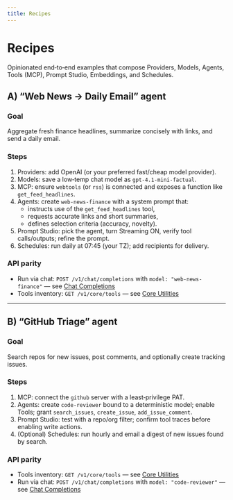 ```yaml
---
title: Recipes
---
```


# Recipes

Opinionated end‑to‑end examples that compose Providers, Models, Agents, Tools (MCP), Prompt Studio, Embeddings, and Schedules.

## A) “Web News → Daily Email” agent

### Goal
Aggregate fresh finance headlines, summarize concisely with links, and send a daily email.

### Steps
1) Providers: add OpenAI (or your preferred fast/cheap model provider).  
2) Models: save a low‑temp chat model as `gpt-4.1-mini-factual`.  
3) MCP: ensure `webtools` (or `rss`) is connected and exposes a function like `get_feed_headlines`.  
4) Agents: create `web-news-finance` with a system prompt that:
   - instructs use of the `get_feed_headlines` tool,
   - requests accurate links and short summaries,
   - defines selection criteria (accuracy, novelty).  
5) Prompt Studio: pick the agent, turn Streaming ON, verify tool calls/outputs; refine the prompt.  
6) Schedules: run daily at 07:45 (your TZ); add recipients for delivery.

### API parity
- Run via chat: `POST /v1/chat/completions` with `model: "web-news-finance"` — see [Chat Completions](/api/reference/chat-completions)
- Tools inventory: `GET /v1/core/tools` — see [Core Utilities](/api/reference/core-utilities)

<!-- ### Screenshot placeholder
![Recipe — Web News agent configured and scheduled](./images/recipe-web-news.png)
(Description: Composite or two screenshots: Agent configuration with Tools enabled; Schedules entry set for 07:45 with recipients. Include a small example of tool output in Prompt Studio.) -->

---

## B) “GitHub Triage” agent

### Goal
Search repos for new issues, post comments, and optionally create tracking issues.

### Steps
1) MCP: connect the `github` server with a least‑privilege PAT.  
2) Agents: create `code-reviewer` bound to a deterministic model; enable Tools; grant `search_issues`, `create_issue`, `add_issue_comment`.  
3) Prompt Studio: test with a repo/org filter; confirm tool traces before enabling write actions.  
4) (Optional) Schedules: run hourly and email a digest of new issues found by search.

### API parity
- Tools inventory: `GET /v1/core/tools` — see [Core Utilities](/api/reference/core-utilities)
- Run via chat: `POST /v1/chat/completions` with `model: "code-reviewer"` — see [Chat Completions](/api/reference/chat-completions)

<!-- ### Screenshot placeholder
![Recipe — GitHub triage with tool permissions](./images/recipe-github-triage.png)
(Description: Agents screen showing `code-reviewer` with Tool permissions selected for specific GitHub functions, and Prompt Studio logs demonstrating `search_issues` calls. Optional Schedules panel with hourly cadence.) -->
